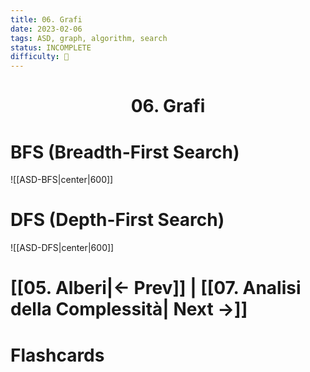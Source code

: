 ```yaml
---
title: 06. Grafi
date: 2023-02-06
tags: ASD, graph, algorithm, search 
status: INCOMPLETE
difficulty: 🔴
---
```


<h1  style="text-align: center;">  06. Grafi </h1> 



# BFS (Breadth-First Search) 


![[ASD-BFS|center|600]]


# DFS (Depth-First Search)


![[ASD-DFS|center|600]]





# [[05. Alberi|← Prev]] | [[07. Analisi della Complessità| Next →]]






# Flashcards

